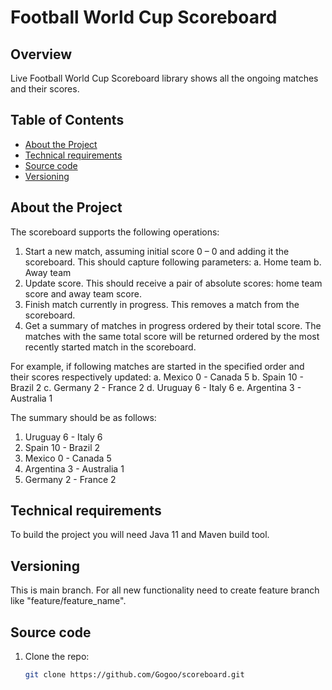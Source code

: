 # Football World Cup Scoreboard

## Overview
Live Football World Cup Scoreboard library shows all the ongoing matches and their scores.

## Table of Contents
- [About the Project](#about-the-project)
- [Technical requirements](#technical-requirements)
- [Source code](#source-code)
- [Versioning](#versioning)

## About the Project

The scoreboard supports the following operations:
1. Start a new match, assuming initial score 0 – 0 and adding it the scoreboard.
This should capture following parameters:
a. Home team
b. Away team
2. Update score. This should receive a pair of absolute scores: home team score and away
team score.
3. Finish match currently in progress. This removes a match from the scoreboard.
4. Get a summary of matches in progress ordered by their total score. The matches with the
same total score will be returned ordered by the most recently started match in the
scoreboard.

For example, if following matches are started in the specified order and their scores
respectively updated:
a. Mexico 0 - Canada 5
b. Spain 10 - Brazil 2
c. Germany 2 - France 2
d. Uruguay 6 - Italy 6
e. Argentina 3 - Australia 1

The summary should be as follows:
1. Uruguay 6 - Italy 6
2. Spain 10 - Brazil 2
3. Mexico 0 - Canada 5
4. Argentina 3 - Australia 1
5. Germany 2 - France 2

## Technical requirements
To build the project you will need Java 11 and Maven build tool.

## Versioning
This is main branch. 
For all new functionality need to create feature branch like "feature/feature_name".

## Source code
1. Clone the repo:
   ```bash
   git clone https://github.com/Gogoo/scoreboard.git
